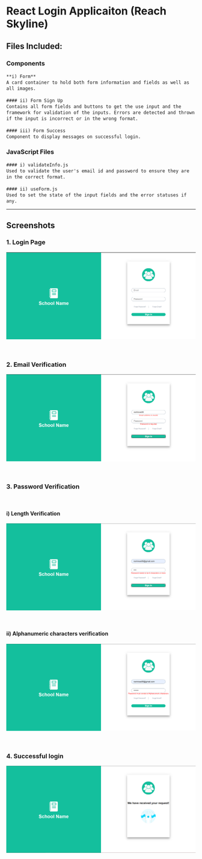 # React Login Applicaiton (Reach Skyline)

## Files Included:
  ### Components

    **i) Form**
    A card container to hold both form information and fields as well as all images. 

    #### ii) Form Sign Up
    Contains all form fields and buttons to get the use input and the framework for validation of the inputs. Errors are detected and thrown if the input is incorrect or in the wrong format.

    #### iii) Form Success
    Component to display messages on successful login.

  ### JavaScript Files

    #### i) validateInfo.js
    Used to validate the user's email id and password to ensure they are in the correct format.

    #### ii) useForm.js
    Used to set the state of the input fields and the error statuses if any.

---

## Screenshots

### 1. Login Page
![Login](https://github.com/Srinivas-Natarajan/React-Login/blob/main/screenshots/login_page.png?raw=true)

<br/>

### 2. Email Verification
![Email](https://github.com/Srinivas-Natarajan/React-Login/blob/main/screenshots/email_validation.png?raw=true)

<br/>

### 3. Password Verification

<br/>

#### i) Length Verification
![Password_1](https://github.com/Srinivas-Natarajan/React-Login/blob/main/screenshots/password_1.png?raw=true)


<br/>

#### ii) Alphanumeric characters verification
![Password_2](https://github.com/Srinivas-Natarajan/React-Login/blob/main/screenshots/password_2.png?raw=true)


<br/>

### 4. Successful login
![Success](https://github.com/Srinivas-Natarajan/React-Login/blob/main/screenshots/success.png?raw=true)

